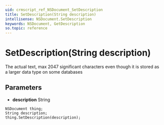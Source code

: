 ```yaml
---
uid: crmscript_ref_NSDocument_SetDescription
title: SetDescription(String description)
intellisense: NSDocument.SetDescription
keywords: NSDocument, GetDescription
so.topic: reference
---
```


# SetDescription(String description)

The actual text, max 2047 significant characters even though it is stored as a larger data type on some databases

## Parameters

* **description** String

```crmscript
NSDocument thing;
String description;
thing.SetDescription(description);
```

